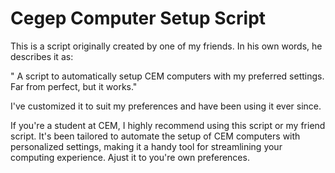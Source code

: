 # Cegep Computer Setup Script
This is a script originally created by one of my friends. In his own words, he describes it as:

" A script to automatically setup CEM computers with my preferred settings. Far from perfect, but it works."

I've customized it to suit my preferences and have been using it ever since.

If you're a student at CEM, I highly recommend using this script or my friend script. 
It's been tailored to automate the setup of CEM computers with personalized settings, 
making it a handy tool for streamlining your computing experience. Ajust it to you're
own preferences.
